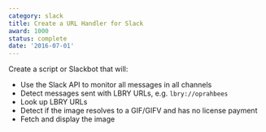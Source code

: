 ```yaml
---
category: slack
title: Create a URL Handler for Slack
award: 1000
status: complete
date: '2016-07-01'
---
```


Create a script or Slackbot that will:

- Use the Slack API to monitor all messages in all channels
- Detect messages sent with LBRY URLs, e.g. `lbry://oprahbees`
- Look up LBRY URLs
- Detect if the image resolves to a GIF/GIFV and has no license payment
- Fetch and display the image
